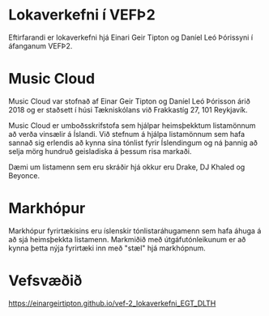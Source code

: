 # Lokaverkefni í VEFÞ2
Eftirfarandi er lokaverkefni hjá Einari Geir Tipton og Daníel Leó Þórissyni í áfanganum VEFÞ2.

# Music Cloud
Music Cloud var stofnað af Einar Geir Tipton og Daníel Leó Þórisson árið 2018 og er staðsett í húsi Tækniskólans við Frakkastíg 27, 101 Reykjavík.

Music Cloud er umboðsskrifstofa sem hjálpar heimsþekktum listamönnum að verða vinsælir á Íslandi. Við stefnum á hjálpa listamönnum sem hafa sannað sig erlendis að kynna sína tónlist fyrir Íslendingum og ná þannig að selja mörg hundruð geisladiska á þessum risa markaði.

Dæmi um listamenn sem eru skráðir hjá okkur eru Drake, DJ Khaled og Beyonce.

# Markhópur
Markhópur fyrirtækisins eru íslenskir tónlistaráhugamenn sem hafa áhuga á að sjá heimsþekkta listamenn. Markmiðið með útgáfutónleikunum er að kynna þetta nýja fyrirtæki inn með "stæl" hjá markhópnum.


# Vefsvæðið
https://einargeirtipton.github.io/vef-2_lokaverkefni_EGT_DLTH
